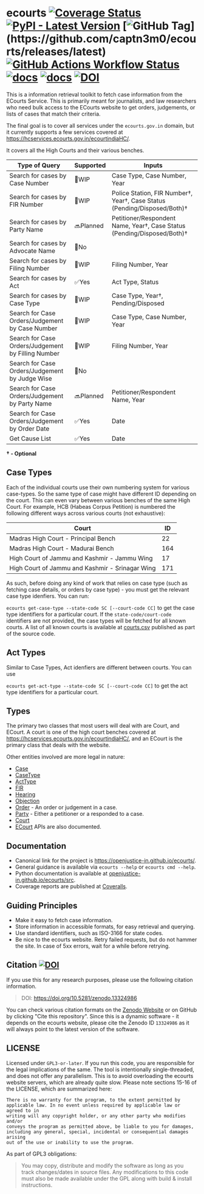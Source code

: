 # ecourts [![Coverage Status](https://coveralls.io/repos/github/captn3m0/ecourts/badge.svg?branch=main)](https://coveralls.io/github/captn3m0/ecourts?branch=main) [![PyPI - Latest Version](https://img.shields.io/pypi/v/ecourts)](https://pypi.org/project/ecourts/) [![GitHub Tag](https://img.shields.io/github/v/tag/captn3m0/ecourts?filter=v*)](https://github.com/captn3m0/ecourts/releases/latest) [![GitHub Actions Workflow Status](https://img.shields.io/github/actions/workflow/status/captn3m0/ecourts/test.yml?branch=main)](https://github.com/captn3m0/ecourts/actions/workflows/test.yml) [![docs](https://img.shields.io/badge/docs-Guide-9b59b6)](https://openjustice-in.github.io/ecourts/) [![docs](https://img.shields.io/badge/docs-API_Reference-9b59b6)](https://openjustice-in.github.io/ecourts/src/) [![DOI](https://zenodo.org/badge/DOI/10.5281/zenodo.13324986.svg)](https://doi.org/10.5281/zenodo.13324986)

This is a information retrieval toolkit to fetch case information from the
ECourts Service. This is primarily meant for journalists, and law
researchers who need bulk access to the ECourts website to get orders,
judgements, or lists of cases that match their criteria.

The final goal is to cover all services under the `ecourts.gov.in` domain, but it currently
supports a few services covered at https://hcservices.ecourts.gov.in/ecourtindiaHC/.

It covers all the High Courts and their various benches.

Type of Query | Supported | Inputs
--------------|-----------|-------
Search for cases by Case Number   | 🚧WIP | Case Type, Case Number, Year
Search for cases by FIR Number | 🚧WIP | Police Station, FIR Number†, Year†, Case Status (Pending/Disposed/Both)†
Search for cases by Party Name | 🔜Planned | Petitioner/Respondent Name, Year†, Case Status (Pending/Disposed/Both)†
Search for cases by Advocate Name | 🚫No
Search for cases by Filing Number | 🚧WIP | Filing Number, Year
Search for cases by Act | ✅Yes | Act Type, Status
Search for cases by Case Type | 🚧WIP | Case Type, Year†, Pending/Disposed
Search for Case Orders/Judgement by Case Number | 🚧WIP | Case Type, Case Number, Year
Search for Case Orders/Judgement by Filling Number | 🚧WIP | Filing Number, Year
Search for Case Orders/Judgement by Judge Wise | 🚫No |
Search for Case Orders/Judgement by Party Name | 🔜Planned | Petitioner/Respondent Name, Year
Search for Case Orders/Judgement by Order Date | ✅Yes | Date
Get Cause List | ✅Yes | Date|

**† - Optional**

## Case Types

Each of the individual courts use their own numbering system for various case-types. So the same type of case might have different ID depending on the court. This can even vary between various benches of the same High Court. For example, HCB (Habeas Corpus Petition) is numbered the following different ways across various courts (not exhaustive):

Court |ID
------|----
Madras High Court - Principal Bench| 22
Madras High Court - Madurai Bench | 164
High Court of Jammu and Kashmir - Jammu Wing|17
High Court of Jammu and Kashmir - Srinagar Wing|171

As such, before doing any kind of work that relies on case type (such as fetching case details, or orders by case type) - you must get the relevant case type idenfiers. You can run:

`ecourts get-case-type --state-code SC [--court-code CC]` to
get the case type identifiers for a particular court. If the
`state-code/court-code` identifiers are not provided, the case types will
be fetched for all known courts. A list of all known courts is available
at [courts.csv](courts.csv) published as part of the source code.

## Act Types

Similar to Case Types, Act idenfiers are different between courts. You can use

`ecourts get-act-type --state-code SC [--court-code CC]` 
to get the act type identifiers for a particular court.

## Types

The primary two classes that most users will deal with are Court, and ECourt. A court is one of the high court benches covered at https://hcservices.ecourts.gov.in/ecourtindiaHC/,
and an ECourt is the primary class that deals with the website.

Other entities involved are more legal in nature:

- [Case](https://openjustice-in.github.io/ecourts/src/entities/case.html#src.entities.case.Case)
- [CaseType](https://openjustice-in.github.io/ecourts/src/entities/case_type.html)
- [ActType](https://openjustice-in.github.io/ecourts/src/entities/act_type.html)
- [FIR](https://openjustice-in.github.io/ecourts/src/entities/fir.html)
- [Hearing](https://openjustice-in.github.io/ecourts/src/entities/hearing.html)
- [Objection](https://openjustice-in.github.io/ecourts/src/entities/objection.html)
- [Order](https://openjustice-in.github.io/ecourts/src/entities/order.html) - An order or judgement in a case.
- [Party](https://openjustice-in.github.io/ecourts/src/entities/party.html) - Either a petitioner or a responded to a case.
- [Court](https://openjustice-in.github.io/ecourts/src/entities/court.html)
- [ECourt](https://openjustice-in.github.io/ecourts/src/ecourt.html) APIs are also documented.

## Documentation

- Canonical link for the project is <https://openjustice-in.github.io/ecourts/>.
- General guidance is available via `ecourts --help` or `ecourts cmd --help`.
- Python documentation is available at [openjustice-in.github.io/ecourts/src](https://openjustice-in.github.io/ecourts/src/).
- Coverage reports are published at [Coveralls](https://coveralls.io/github/captn3m0/ecourts).

## Guiding Principles

- Make it easy to fetch case information.
- Store information in accessible formats, for easy retrieval and querying.
- Use standard identifiers, such as ISO-3166 for state codes.
- Be nice to the ecourts website. Retry failed requests, but do not hammer the site.
  In case of 5xx errors, wait for a while before retrying.

## Citation [![DOI](https://zenodo.org/badge/DOI/10.5281/zenodo.13324986.svg)](https://doi.org/10.5281/zenodo.13324986)

If you use this for any research purposes, please use the following
citation information. 

> DOI: https://doi.org/10.5281/zenodo.13324986

You can check various citation formats on the [Zenodo Website](https://zenodo.org/records/13324986)
or on GitHub by clicking "Cite this repository". Since this is a dynamic software - it 
depends on the ecourts website, please cite the Zenodo ID `13324986` as it will always
point to the latest version of the software.

## LICENSE

Licensed under `GPL3-or-later`. If you run this code, you are responsible
for the legal implications of the same. The tool is intentionally
single-threaded, and does not offer any parallelism. This is to avoid
overloading the ecourts website servers, which are already
quite slow. Please note sections 15-16 of the LICENSE, which are summarized here:

```
There is no warranty for the program, to the extent permitted by
applicable law. In no event unless required by applicable law or agreed to in
writing will any copyright holder, or any other party who modifies and/or
conveys the program as permitted above, be liable to you for damages,
including any general, special, incidental or consequential damages arising
out of the use or inability to use the program.
```

As part of GPL3 obligations:

>You may copy, distribute and modify the software as long as you track
 changes/dates in source files. Any modifications to this code must also be
 made available under the GPL along with build & install instructions.
